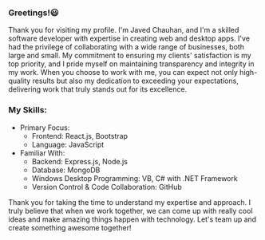 ### Greetings!😃

Thank you for visiting my profile. I'm Javed Chauhan, and I'm a skilled software developer with expertise in creating web and desktop apps. I've had the privilege of collaborating with a wide range of businesses, both large and small. My commitment to ensuring my clients' satisfaction is my top priority, and I pride myself on maintaining transparency and integrity in my work. When you choose to work with me, you can expect not only high-quality results but also my dedication to exceeding your expectations, delivering work that truly stands out for its excellence.

### My Skills:

* Primary Focus:  
  * Frontend: React.js, Bootstrap
  * Language: JavaScript
* Familiar With:  
  * Backend: Express.js, Node.js
  * Database: MongoDB
  * Windows Desktop Programming: VB, C# with .NET Framework  
  * Version Control & Code Collaboration: GitHub
  
Thank you for taking the time to understand my expertise and approach. I truly believe that when we work together, we can come up with really cool ideas and make amazing things happen with technology. Let's team up and create something awesome together!
